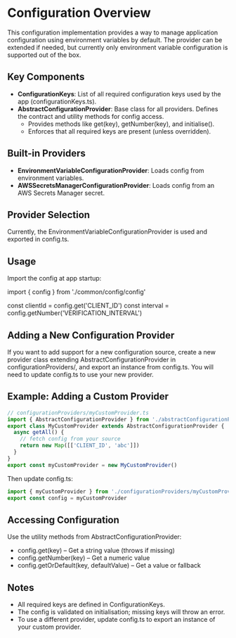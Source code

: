 # Configuration Overview

This configuration implementation provides a way to manage application configuration using environment variables by default. The provider can be extended if needed, but currently only environment variable configuration is supported out of the box.

## Key Components

- **ConfigurationKeys**: List of all required configuration keys used by the app (configurationKeys.ts).
- **AbstractConfigurationProvider**: Base class for all providers. Defines the contract and utility methods for config access.
  - Provides methods like get(key), getNumber(key), and initialise().
  - Enforces that all required keys are present (unless overridden).

## Built-in Providers

- **EnvironmentVariableConfigurationProvider**: Loads config from environment variables.
- **AWSSecretsManagerConfigurationProvider**: Loads config from an AWS Secrets Manager secret.

## Provider Selection

Currently, the EnvironmentVariableConfigurationProvider is used and exported in config.ts.

## Usage

Import the config at app startup:

import { config } from './common/config/config'

const clientId = config.get('CLIENT_ID')
const interval = config.getNumber('VERIFICATION_INTERVAL')

## Adding a New Configuration Provider

If you want to add support for a new configuration source, create a new provider class extending AbstractConfigurationProvider in configurationProviders/, and export an instance from config.ts. You will need to update config.ts to use your new provider.

## Example: Adding a Custom Provider

```typescript
// configurationProviders/myCustomProvider.ts
import { AbstractConfigurationProvider } from './abstractConfigurationProvider'
export class MyCustomProvider extends AbstractConfigurationProvider {
  async getAll() {
    // fetch config from your source
    return new Map([['CLIENT_ID', 'abc']])
  }
}
export const myCustomProvider = new MyCustomProvider()
```

Then update config.ts:

```typescript
import { myCustomProvider } from './configurationProviders/myCustomProvider'
export const config = myCustomProvider
```

## Accessing Configuration

Use the utility methods from AbstractConfigurationProvider:

- config.get(key) – Get a string value (throws if missing)
- config.getNumber(key) – Get a numeric value
- config.getOrDefault(key, defaultValue) – Get a value or fallback

## Notes

- All required keys are defined in ConfigurationKeys.
- The config is validated on initialisation; missing keys will throw an error.
- To use a different provider, update config.ts to export an instance of your custom provider.
